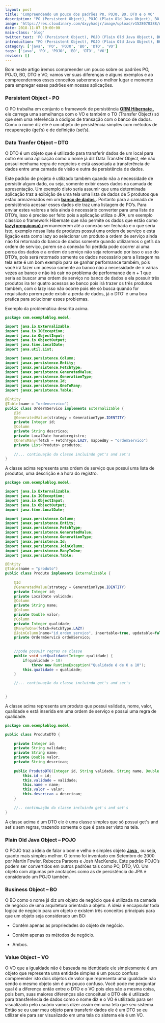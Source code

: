 ```yaml
---
layout: post
title: 'Compreendendo um pouco dos padrões PO, POJO, BO, DTO e o VO'
description: "PO (Persistent Object), POJO (Plain Old Java Object), BO (Business Object), DTO (Data Transfer Object) e o VO (Value Object)."
image: 'https://res.cloudinary.com/dxyyhadjr/image/upload/v1528070388/my/images_blog/padroes.jpg'
date: 2018-11-07 19:00:00
main-class: 'blog'
twitter_text: 'PO (Persistent Object), POJO (Plain Old Java Object), BO (Business Object), DTO (Data Transfer Object) e o VO (Value Object).'
introduction: "PO (Persistent Object), POJO (Plain Old Java Object), BO (Business Object), DTO (Data Transfer Object) e o VO (Value Object)."
category: ['java', 'PO', 'POJO', 'BO', 'DTO', 'VO']
tags: ['java', 'PO', 'POJO', 'BO', 'DTO', 'VO']
reviser: []
---
```



Bom neste artigo iremos compreender um pouco sobre os padrões PO, POJO, BO, DTO e VO, vamos ver suas diferenças e alguns exemplos e ao compreendermos esses conceitos saberemos o melhor lugar e momento para empregar esses padrões em nossas aplicações. 

### Persistent Object - PO

O PO trabalha em conjunto o framework de persistência <a href="#"> **ORM Hibernate** </a>, ele carrega uma semelhança com o VO e também o TO (Transfer Object) só que sem uma referência a códigos de transação com o banco de dados. Como o nome diz ele é um objeto de persistência simples com métodos de recuperação (get’s) e de definição (set’s). 

### Data Tranfer Object – DTO 

O DTO é um objeto que é utilizado para transferir dados de um local para outro em uma aplicação como o nome já diz Data Transfer Object, ele não possui nenhuma regra de negócios e está associada a transferência de dados entre uma camada de visão e outra de persistência de dados. 

Este padrão de projeto é utilizado também quando não a necessidade de persistir algum dado, ou seja, somente exibir esses dados na camada de apresentação. 
Um exemplo disto seria assumir que uma determinada aplicação traz a exibição de uma tela uma lista de dados de 5 produtos que estão armazenados em um <a href="#"> **banco de dados** </a>. 
Portanto para a camada de persistência acessar esses dados ele traz uma listagem de PO’s. 
Para enviar estes valores a tela ainda é necessário converter para uma lista de DTO’s, isso é preciso ser feito pois a aplicação utiliza o JPA, um exemplo clássico o framework Hibernate que não permite os dados que estão como <a href="#"> **lazy(preguiçoso)** </a> permanecerem até a conexão ser fechada e o que seria isto, exemplo nossa lista de produtos possui uma ordem de serviço e esta ligação esta como lazy ao selecionar um produto a ordem de serviço ainda não foi retornado do banco de dados somente quando utilizarmos o get’s da ordem de serviço, porem se a conexão foi perdida pode ocorrer ai uma perca dos dados e a ordem de serviço não seja retornado por isso o uso do DTO’s, pois será retornado somente os dados necessário para a listagem na tela este é um bom exemplo para se ganhar performance também, pois você irá fazer um acesso somente ao banco não a necessidade de ir várias vezes ao banco e não irá cair no problema de performance de n + 1 que seria ao buscar uma ordem de serviço no banco de dados e ela possuir três produtos ira ter quatro acessos ao banco pois irá trazer os três produtos também, com o lazy isso não ocorre pois ele só busca quando for requisitado porem pode existir a perda de dados, já o DTO’ é uma boa pratica para solucionar esses problemas. 

Exemplo da problemática descrita acima.

```java
package com.exemploblog.model;

import java.io.Externalizable;
import java.io.IOException;
import java.io.ObjectInput;
import java.io.ObjectOutput;
import java.time.LocalDate;
import java.util.List;

import javax.persistence.Column;
import javax.persistence.Entity;
import javax.persistence.FetchType;
import javax.persistence.GeneratedValue;
import javax.persistence.GenerationType;
import javax.persistence.Id;
import javax.persistence.OneToMany;
import javax.persistence.Table;

@Entity
@Table(name = "ordemservico")
public class OrdermServico implements Externalizable {
	@Id
    @GeneratedValue(strategy = GenerationType.IDENTITY)
	private Integer id;
	@Column
	private String descricao; 
	private LocalDate horadoregistro;
	@OneToMany(fetch = FetchType.LAZY, mappedBy = "ordemServico")
	private List<Produto> produtos;
	
	//... continuação da classe incluindo get's and set's
}
```
A classe acima representa uma ordem de serviço que possui uma lista de produtos, uma descrição e a hora do registro.

```java
package com.exemploblog.model;

import java.io.Externalizable;
import java.io.IOException;
import java.io.ObjectInput;
import java.io.ObjectOutput;
import java.time.LocalDate;

import javax.persistence.Column;
import javax.persistence.Entity;
import javax.persistence.FetchType;
import javax.persistence.GeneratedValue;
import javax.persistence.GenerationType;
import javax.persistence.Id;
import javax.persistence.JoinColumn;
import javax.persistence.ManyToOne;
import javax.persistence.Table;

@Entity
@Table(name = "produto")
public class Produto implements Externalizable {
	
	@Id
    @GeneratedValue(strategy = GenerationType.IDENTITY)
	private Integer id;
	private LocalDate validade;
	@Column
	private String name;
	@Column
	private Double valor;
	@Column
	private Integer qualidade;
	@ManyToOne(fetch=FetchType.LAZY)
	@JoinColumn(name="id_ordem_servico", insertable=true, updatable=false, referencedColumnName="id")
	private OrdermServico ordemServico;
	
	
    //pode possuir regras na classe
	public void setQualidade(Integer qualidade) {
		if(qualidade > 10)
			throw new RuntimeException("Qualidade é de 0 a 10");
		this.qualidade = qualidade;
	}

    //... continuação da classe incluindo get's and set's
	

}
```
A classe acima representa um produto que possui validade, nome, valor, qualidade e está inserida em uma ordem de serviço e possui uma regra de qualidade.

```java
package com.exemploblog.model;

public class ProdutoDTO {
	
	private Integer id;
	private String validade;
	private String name;
	private Double valor;
	private String descricao;
	
	public ProdutoDTO(Integer id, String validade, String name, Double valor, String descricao) {
		this.id = id;
		this.validade = validade;
		this.name = name;
		this.valor = valor;
		this.descricao = descricao;
	}
	
	//.. continuação da classe incluindo get's and set's
}
```
A classe acima é um DTO ele é uma classe simples que só possui get's and set's sem regras, trazendo somente o que é para ser visto na tela.


### Plain Old Java Object – POJO 

O POJO traz a ideia de falar o bom e velho e simples objeto <a href="#"> **Java** </a>, ou seja, quanto mais simples melhor. 
O termo foi inventado em Setembro de 2000 por Martin Fowler, Rebecca Parsons e Josh MacKenzie. 
Este padrão POJO’s podem ser convertidos em outros padrões tais como PO, DTO, VO. 
Um objeto com algumas pré anotações como as de persistência do JPA é considerado um POJO também. 

### Business Object – BO

O BO como o nome já diz um objeto de negócio que é utilizada na camada de negócio de uma arquitetura orientada a objeto. 
A ideia é encapsular toda logica de negócio para um objeto e existem três conceitos principais para que um objeto seja considerado um BO: 

- Contém apenas as propriedades do objeto de negócio. 

- Contém apenas os métodos de negócio. 

- Ambos.  

### Value Object – VO

O VO que a igualdade não é baseada na identidade ele simplesmente é um objeto que representa uma entidade simples é um pouco confuso compreender isto dois objetos de valor que representa uma igualdade não sendo o mesmo objeto sim é um pouco confuso.
Você pode me perguntar qual é a diferença então entre o DTO e o VO pois eles são a mesma coisa, pois bem, suas maiores diferenças são conceitual o DTO ele é utilizado para transferência de dados como o nome diz e o VO é utilizado para ser visualizado pelo usuário vamos dizer assim em uma tela que seu sistema. Então se eu usar meu objeto para transferir dados ele é um DTO se eu utilizar ele para ser visualizado em uma tela do sistema ele é um VO.

